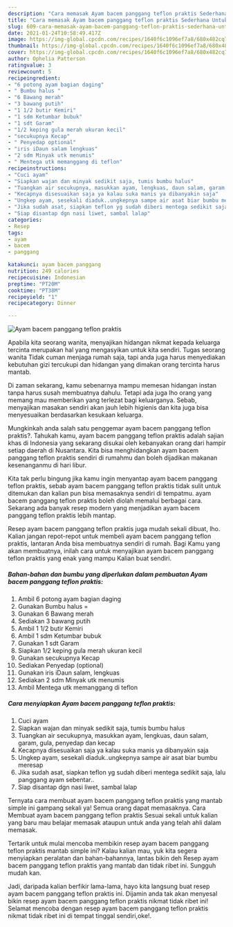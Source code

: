 ```yaml
---
description: "Cara memasak Ayam bacem panggang teflon praktis Sederhana Untuk Jualan"
title: "Cara memasak Ayam bacem panggang teflon praktis Sederhana Untuk Jualan"
slug: 609-cara-memasak-ayam-bacem-panggang-teflon-praktis-sederhana-untuk-jualan
date: 2021-01-24T10:58:49.417Z
image: https://img-global.cpcdn.com/recipes/1640f6c1096ef7a8/680x482cq70/ayam-bacem-panggang-teflon-praktis-foto-resep-utama.jpg
thumbnail: https://img-global.cpcdn.com/recipes/1640f6c1096ef7a8/680x482cq70/ayam-bacem-panggang-teflon-praktis-foto-resep-utama.jpg
cover: https://img-global.cpcdn.com/recipes/1640f6c1096ef7a8/680x482cq70/ayam-bacem-panggang-teflon-praktis-foto-resep-utama.jpg
author: Ophelia Patterson
ratingvalue: 3
reviewcount: 5
recipeingredient:
- "6 potong ayam bagian daging"
- " Bumbu halus "
- "6 Bawang merah"
- "3 bawang putih"
- "1 1/2 butir Kemiri"
- "1 sdm Ketumbar bubuk"
- "1 sdt Garam"
- "1/2 keping gula merah ukuran kecil"
- "secukupnya Kecap"
- " Penyedap optional"
- "iris iDaun salam lengkuas"
- "2 sdm Minyak utk menumis"
- " Mentega utk memanggang di teflon"
recipeinstructions:
- "Cuci ayam"
- "Siapkan wajan dan minyak sedikit saja, tumis bumbu halus"
- "Tuangkan air secukupnya, masukkan ayam, lengkuas, daun salam, garam, gula, penyedap dan kecap"
- "Kecapnya disesuaikan saja ya kalau suka manis ya dibanyakin saja"
- "Ungkep ayam, sesekali diaduk..ungkepnya sampe air asat biar bumbu meresap"
- "Jika sudah asat, siapkan teflon yg sudah diberi mentega sedikit saja, lalu panggang ayam sebentar.."
- "Siap disantap dgn nasi liwet, sambal lalap"
categories:
- Resep
tags:
- ayam
- bacem
- panggang

katakunci: ayam bacem panggang 
nutrition: 249 calories
recipecuisine: Indonesian
preptime: "PT20M"
cooktime: "PT38M"
recipeyield: "1"
recipecategory: Dinner

---
```



![Ayam bacem panggang teflon praktis](https://img-global.cpcdn.com/recipes/1640f6c1096ef7a8/680x482cq70/ayam-bacem-panggang-teflon-praktis-foto-resep-utama.jpg)

Apabila kita seorang wanita, menyajikan hidangan nikmat kepada keluarga tercinta merupakan hal yang mengasyikan untuk kita sendiri. Tugas seorang  wanita Tidak cuman menjaga rumah saja, tapi anda juga harus menyediakan kebutuhan gizi tercukupi dan hidangan yang dimakan orang tercinta harus mantab.

Di zaman  sekarang, kamu sebenarnya mampu memesan hidangan instan tanpa harus susah membuatnya dahulu. Tetapi ada juga lho orang yang memang mau memberikan yang terlezat bagi keluarganya. Sebab, menyajikan masakan sendiri akan jauh lebih higienis dan kita juga bisa menyesuaikan berdasarkan kesukaan keluarga. 



Mungkinkah anda salah satu penggemar ayam bacem panggang teflon praktis?. Tahukah kamu, ayam bacem panggang teflon praktis adalah sajian khas di Indonesia yang sekarang disukai oleh kebanyakan orang dari hampir setiap daerah di Nusantara. Kita bisa menghidangkan ayam bacem panggang teflon praktis sendiri di rumahmu dan boleh dijadikan makanan kesenanganmu di hari libur.

Kita tak perlu bingung jika kamu ingin menyantap ayam bacem panggang teflon praktis, sebab ayam bacem panggang teflon praktis tidak sulit untuk ditemukan dan kalian pun bisa memasaknya sendiri di tempatmu. ayam bacem panggang teflon praktis boleh diolah memalui berbagai cara. Sekarang ada banyak resep modern yang menjadikan ayam bacem panggang teflon praktis lebih mantap.

Resep ayam bacem panggang teflon praktis juga mudah sekali dibuat, lho. Kalian jangan repot-repot untuk membeli ayam bacem panggang teflon praktis, lantaran Anda bisa membuatnya sendiri di rumah. Bagi Kamu yang akan membuatnya, inilah cara untuk menyajikan ayam bacem panggang teflon praktis yang enak yang mampu Kalian buat sendiri.

<!--inarticleads1-->

##### Bahan-bahan dan bumbu yang diperlukan dalam pembuatan Ayam bacem panggang teflon praktis:

1. Ambil 6 potong ayam bagian daging
1. Gunakan  Bumbu halus =
1. Gunakan 6 Bawang merah
1. Sediakan 3 bawang putih
1. Ambil 1 1/2 butir Kemiri
1. Ambil 1 sdm Ketumbar bubuk
1. Gunakan 1 sdt Garam
1. Siapkan 1/2 keping gula merah ukuran kecil
1. Gunakan secukupnya Kecap
1. Sediakan  Penyedap (optional)
1. Gunakan iris iDaun salam, lengkuas
1. Sediakan 2 sdm Minyak utk menumis
1. Ambil  Mentega utk memanggang di teflon




<!--inarticleads2-->

##### Cara menyiapkan Ayam bacem panggang teflon praktis:

1. Cuci ayam
1. Siapkan wajan dan minyak sedikit saja, tumis bumbu halus
1. Tuangkan air secukupnya, masukkan ayam, lengkuas, daun salam, garam, gula, penyedap dan kecap
1. Kecapnya disesuaikan saja ya kalau suka manis ya dibanyakin saja
1. Ungkep ayam, sesekali diaduk..ungkepnya sampe air asat biar bumbu meresap
1. Jika sudah asat, siapkan teflon yg sudah diberi mentega sedikit saja, lalu panggang ayam sebentar..
1. Siap disantap dgn nasi liwet, sambal lalap




Ternyata cara membuat ayam bacem panggang teflon praktis yang mantab simple ini gampang sekali ya! Semua orang dapat memasaknya. Cara Membuat ayam bacem panggang teflon praktis Sesuai sekali untuk kalian yang baru mau belajar memasak ataupun untuk anda yang telah ahli dalam memasak.

Tertarik untuk mulai mencoba membikin resep ayam bacem panggang teflon praktis mantab simple ini? Kalau kalian mau, yuk kita segera menyiapkan peralatan dan bahan-bahannya, lantas bikin deh Resep ayam bacem panggang teflon praktis yang mantab dan tidak ribet ini. Sungguh mudah kan. 

Jadi, daripada kalian berfikir lama-lama, hayo kita langsung buat resep ayam bacem panggang teflon praktis ini. Dijamin anda tak akan menyesal bikin resep ayam bacem panggang teflon praktis nikmat tidak ribet ini! Selamat mencoba dengan resep ayam bacem panggang teflon praktis nikmat tidak ribet ini di tempat tinggal sendiri,oke!.

